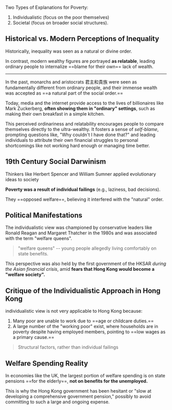 Two Types of Explanations for Poverty:

1. Individualistic (focus on the poor themselves)
2. Societal (focus on broader social structures).

## Historical vs. Modern Perceptions of Inequality

Historically, inequality was seen as a natural or divine order.

In contrast, modern wealthy figures are portrayed **as relatable**, leading ordinary people to internalize ==blame for their own== lack of wealth.

---

In the past, monarchs and aristocrats 君主和貴族 were seen as fundamentally different from ordinary people, and their immense wealth was accepted as ==a natural part of the social order.==

Today, media and the internet provide access to the lives of billionaires like Mark Zuckerberg, **often showing them in "ordinary" settings**, such as making their own breakfast in a simple kitchen.

This perceived ordinariness and relatability encourages people to compare themselves directly to the ultra-wealthy. It fosters a sense of *self-blame*, prompting questions like, "Why couldn't I have done that?" and leading individuals to attribute their own financial struggles to personal shortcomings like not working hard enough or managing time better.

## 19th Century Social Darwinism

Thinkers like Herbert Spencer and William Sumner applied evolutionary ideas to society

**Poverty was a result of individual failings** (e.g., laziness, bad decisions).

They ==opposed welfare==, believing it interfered with the "natural" order.

## Political Manifestations

The individualistic view was championed by conservative leaders like Ronald Reagan and Margaret Thatcher in the 1980s and was associated with the term "welfare queens".

> "welfare queens" -- young people allegedly living comfortably on state benefits.

This perspective was also held by the first government of the HKSAR *during the Asian financial crisis*, amid **fears that Hong Kong would become a "welfare society".**

## Critique of the Individualistic Approach in Hong Kong

individualistic view is not very applicable to Hong Kong because:

1. Many poor are unable to work due to ==age or childcare duties.==
2. A large number of the "working poor" exist, where households are in poverty despite having employed members, pointing to ==low wages as a primary cause.==

> Structural factors, rather than individual failings

## Welfare Spending Reality

In economies like the UK, the largest portion of welfare spending is on state pensions ==for the elderly==, **not on benefits for the unemployed.**

This is why the Hong Kong government has been hesitant or "slow at developing a comprehensive government pension," possibly to avoid committing to such a large and ongoing expense.
